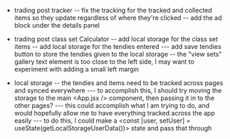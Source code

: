  
* trading post tracker
  -- fix the tracking for the tracked and collected items so they update regardless of where they're clicked
  -- add the ad block under the details panel

- trading post class set Calculator
  -- add local storage for the class set items
  -- add local storage for the tendies entered
    --- add save tendies button to store the tendies given to the local storage
  -- the "view sets" gallery text element is too close to the left side, I may want to experiment with adding a small left margin

- local storage
  -- the tendies and items need to be tracked across pages and synced everywhere
    --- to accomplish this, I should try moving the storage to the main <App.jsx /> component, then passing it in to the other pages?
    --- this could accomplish what I am trying to do, and would hopefully allow me to have everything tracked across the app easily
    --- to do this, I could make a <const [user, setUser] = useState(getLocalStorageUserData())> state and pass that through
